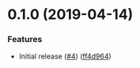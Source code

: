 <a name="0.1.0"></a>
# 0.1.0 (2019-04-14)


### Features

* Initial release ([#4](https://github.com/ls-age/errporter/issues/4)) ([ff4d964](https://github.com/ls-age/errporter/commits/ff4d964))



